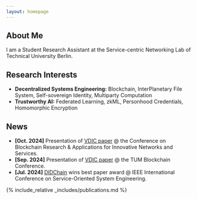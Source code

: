 ```yaml
---
layout: homepage
---
```


## About Me

I am a Student Research Assistant at the Service-centric Networking Lab of Technical University Berlin.

## Research Interests

- **Decentralized Systems Engineering:** Blockchain, InterPlanetary File System, Self-sovereign Identity, Multiparty Computation
- **Trustworthy AI:** Federated Learning, zkML, Personhood Credentials, Homomorphic Encryption

## News

- **[Oct. 2024]** Presentation of [VDIC paper](https://ieeexplore.ieee.org/abstract/document/10732266) @ the Conference on Blockchain Research & Applications for Innovative Networks and Services.
- **[Sep. 2024]** Presentation of [VDIC paper](https://ieeexplore.ieee.org/abstract/document/10732266) @ the TUM Blockchain Conference.
- **[Jul. 2024]** [DIDChain](https://ieeexplore.ieee.org/document/10685340) wins best paper award @ IEEE International Conference on Service-Oriented System Engineering.

{% include_relative _includes/publications.md %}

